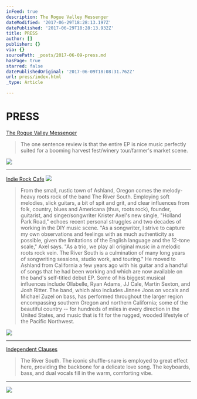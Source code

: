 ```yaml
---
inFeed: true
description: The Rogue Valley Messenger
dateModified: '2017-06-29T18:28:13.197Z'
datePublished: '2017-06-29T18:28:13.932Z'
title: PRESS
author: []
publisher: {}
via: {}
sourcePath: _posts/2017-06-09-press.md
hasPage: true
starred: false
datePublishedOriginal: '2017-06-09T18:08:31.762Z'
url: press/index.html
_type: Article

---
```

# PRESS

[The Rogue Valley Messenger][0]

> The one sentence review is that the entire EP is nice music perfectly suited for a booming harvest fest/winery tour/farmer's market scene.

![](https://the-grid-user-content.s3-us-west-2.amazonaws.com/55063389-4eaa-4c50-904a-52a629b681cf.png)

---

[Indie Rock Cafe][1]
![](https://the-grid-user-content.s3-us-west-2.amazonaws.com/e55280cb-6551-4efe-89dc-5d3ea17d4f9c.png)

> From the small, rustic town of Ashland, Oregon comes the melody-heavy roots rock of the band The River South. Employing soft melodies, slick guitars, a bit of spit and grit, and clear influences from folk, country, blues and Americana (thus, roots rock), founder, guitarist, and singer/songwriter Krister Axel's new single, "Holland Park Road," echoes recent personal struggles and two decades of working in the DIY music scene.
> "As a songwriter, I strive to capture my own observations and feelings with as much authenticity as possible, given the limitations of the English language and the 12-tone scale," Axel says. "As a trio, we play all original music in a melodic roots rock vein. The River South is a culmination of many long years of songwriting sessions, studio work, and touring."
> He moved to Ashland from California a few years ago with his guitar and a handful of songs that he had been working and which are now available on the band's self-titled debut EP. Some of his biggest musical influences include Ollabelle, Ryan Adams, JJ Cale, Martin Sexton, and Josh Ritter.
> The band, which also includes Jinnee Joos on vocals and Michael Zuzel on bass, has performed throughout the larger region encompassing southern Oregon and northern California; some of the beautiful country -- for hundreds of miles in every direction in the United States, and music that is fit for the rugged, wooded lifestyle of the Pacific Northwest.

![](https://the-grid-user-content.s3-us-west-2.amazonaws.com/2bd3d200-4c4b-4302-b02e-b71d428a830a.png)

---

[Independent Clauses][2]

> The River South. The iconic shuffle-snare is employed to great effect here, providing the backbone for a delicate love song. The keyboards, bass, and dual vocals fill in the warm, comforting vibe.

---

![](https://the-grid-user-content.s3-us-west-2.amazonaws.com/c899e71b-393c-4cc2-8019-7837b3af23ca.jpg)

[0]: http://www.roguevalleymessenger.com/rogue-sounds-the-river-south/
[1]: http://www.indierockcafe.com/2016/06/indie-rock-playlist-songs/
[2]: http://independentclauses.com/late-june-mp3s-acoustic/